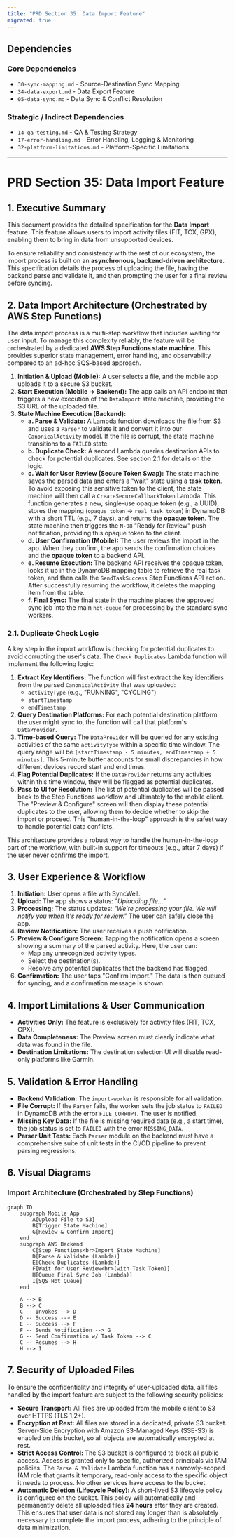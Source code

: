 ```yaml
---
title: "PRD Section 35: Data Import Feature"
migrated: true
---
```

## Dependencies

### Core Dependencies
- `30-sync-mapping.md` - Source-Destination Sync Mapping
- `34-data-export.md` - Data Export Feature
- `05-data-sync.md` - Data Sync & Conflict Resolution

### Strategic / Indirect Dependencies
- `14-qa-testing.md` - QA & Testing Strategy
- `17-error-handling.md` - Error Handling, Logging & Monitoring
- `32-platform-limitations.md` - Platform-Specific Limitations

---

# PRD Section 35: Data Import Feature

## 1. Executive Summary

This document provides the detailed specification for the **Data Import** feature. This feature allows users to import activity files (FIT, TCX, GPX), enabling them to bring in data from unsupported devices.

To ensure reliability and consistency with the rest of our ecosystem, the import process is built on an **asynchronous, backend-driven architecture**. This specification details the process of uploading the file, having the backend parse and validate it, and then prompting the user for a final review before syncing.

## 2. Data Import Architecture (Orchestrated by AWS Step Functions)

The data import process is a multi-step workflow that includes waiting for user input. To manage this complexity reliably, the feature will be orchestrated by a dedicated **AWS Step Functions state machine**. This provides superior state management, error handling, and observability compared to an ad-hoc SQS-based approach.

1.  **Initiation & Upload (Mobile):** A user selects a file, and the mobile app uploads it to a secure S3 bucket.
2.  **Start Execution (Mobile -> Backend):** The app calls an API endpoint that triggers a new execution of the `DataImport` state machine, providing the S3 URL of the uploaded file.
3.  **State Machine Execution (Backend):**
    *   **a. Parse & Validate:** A Lambda function downloads the file from S3 and uses a `Parser` to validate it and convert it into our `CanonicalActivity` model. If the file is corrupt, the state machine transitions to a `FAILED` state.
    *   **b. Duplicate Check:** A second Lambda queries destination APIs to check for potential duplicates. See section 2.1 for details on the logic.
    *   **c. Wait for User Review (Secure Token Swap):** The state machine saves the parsed data and enters a "wait" state using a **task token**. To avoid exposing this sensitive token to the client, the state machine will then call a `CreateSecureCallbackToken` Lambda. This function generates a new, single-use opaque token (e.g., a UUID), stores the mapping (`opaque_token` -> `real_task_token`) in DynamoDB with a short TTL (e.g., 7 days), and returns the **opaque token**. The state machine then triggers the `N-08` "Ready for Review" push notification, providing this opaque token to the client.
    *   **d. User Confirmation (Mobile):** The user reviews the import in the app. When they confirm, the app sends the confirmation choices and the **opaque token** to a backend API.
    *   **e. Resume Execution:** The backend API receives the opaque token, looks it up in the DynamoDB mapping table to retrieve the real task token, and then calls the `SendTaskSuccess` Step Functions API action. After successfully resuming the workflow, it deletes the mapping item from the table.
    *   **f. Final Sync:** The final state in the machine places the approved sync job into the main `hot-queue` for processing by the standard sync workers.

### 2.1. Duplicate Check Logic

A key step in the import workflow is checking for potential duplicates to avoid corrupting the user's data. The `Check Duplicates` Lambda function will implement the following logic:

1.  **Extract Key Identifiers:** The function will first extract the key identifiers from the parsed `CanonicalActivity` that was uploaded:
    *   `activityType` (e.g., "RUNNING", "CYCLING")
    *   `startTimestamp`
    *   `endTimestamp`
2.  **Query Destination Platforms:** For each potential destination platform the user might sync to, the function will call that platform's `DataProvider`.
3.  **Time-based Query:** The `DataProvider` will be queried for any existing activities of the same `activityType` within a specific time window. The query range will be `[startTimestamp - 5 minutes, endTimestamp + 5 minutes]`. This 5-minute buffer accounts for small discrepancies in how different devices record start and end times.
4.  **Flag Potential Duplicates:** If the `DataProvider` returns any activities within this time window, they will be flagged as potential duplicates.
5.  **Pass to UI for Resolution:** The list of potential duplicates will be passed back to the Step Functions workflow and ultimately to the mobile client. The "Preview & Configure" screen will then display these potential duplicates to the user, allowing them to decide whether to skip the import or proceed. This "human-in-the-loop" approach is the safest way to handle potential data conflicts.

This architecture provides a robust way to handle the human-in-the-loop part of the workflow, with built-in support for timeouts (e.g., after 7 days) if the user never confirms the import.

## 3. User Experience & Workflow

1.  **Initiation:** User opens a file with SyncWell.
2.  **Upload:** The app shows a status: *"Uploading file..."*
3.  **Processing:** The status updates: *"We're processing your file. We will notify you when it's ready for review."* The user can safely close the app.
4.  **Review Notification:** The user receives a push notification.
5.  **Preview & Configure Screen:** Tapping the notification opens a screen showing a summary of the parsed activity. Here, the user can:
    *   Map any unrecognized activity types.
    *   Select the destination(s).
    *   Resolve any potential duplicates that the backend has flagged.
6.  **Confirmation:** The user taps "Confirm Import." The data is then queued for syncing, and a confirmation message is shown.

## 4. Import Limitations & User Communication

*   **Activities Only:** The feature is exclusively for activity files (FIT, TCX, GPX).
*   **Data Completeness:** The Preview screen must clearly indicate what data was found in the file.
*   **Destination Limitations:** The destination selection UI will disable read-only platforms like Garmin.

## 5. Validation & Error Handling

*   **Backend Validation:** The `import-worker` is responsible for all validation.
*   **File Corrupt:** If the `Parser` fails, the worker sets the job status to `FAILED` in DynamoDB with the error `FILE_CORRUPT`. The user is notified.
*   **Missing Key Data:** If the file is missing required data (e.g., a start time), the job status is set to `FAILED` with the error `MISSING_DATA`.
*   **Parser Unit Tests:** Each `Parser` module on the backend must have a comprehensive suite of unit tests in the CI/CD pipeline to prevent parsing regressions.

## 6. Visual Diagrams

### Import Architecture (Orchestrated by Step Functions)
```mermaid
graph TD
    subgraph Mobile App
        A[Upload File to S3]
        B[Trigger State Machine]
        G[Review & Confirm Import]
    end
    subgraph AWS Backend
        C[Step Functions<br>Import State Machine]
        D[Parse & Validate (Lambda)]
        E[Check Duplicates (Lambda)]
        F[Wait for User Review<br>(with Task Token)]
        H[Queue Final Sync Job (Lambda)]
        I[SQS Hot Queue]
    end

    A --> B
    B --> C
    C -- Invokes --> D
    D -- Success --> E
    E -- Success --> F
    F -- Sends Notification --> G
    G -- Send Confirmation w/ Task Token --> C
    C -- Resumes --> H
    H --> I
```

## 7. Security of Uploaded Files

To ensure the confidentiality and integrity of user-uploaded data, all files handled by the import feature are subject to the following security policies:

*   **Secure Transport:** All files are uploaded from the mobile client to S3 over HTTPS (TLS 1.2+).
*   **Encryption at Rest:** All files are stored in a dedicated, private S3 bucket. Server-Side Encryption with Amazon S3-Managed Keys (SSE-S3) is enabled on this bucket, so all objects are automatically encrypted at rest.
*   **Strict Access Control:** The S3 bucket is configured to block all public access. Access is granted only to specific, authorized principals via IAM policies. The `Parse & Validate` Lambda function has a narrowly-scoped IAM role that grants it temporary, read-only access to the specific object it needs to process. No other services have access to the bucket.
*   **Automatic Deletion (Lifecycle Policy):** A short-lived S3 lifecycle policy is configured on the bucket. This policy will automatically and permanently delete all uploaded files **24 hours** after they are created. This ensures that user data is not stored any longer than is absolutely necessary to complete the import process, adhering to the principle of data minimization.
